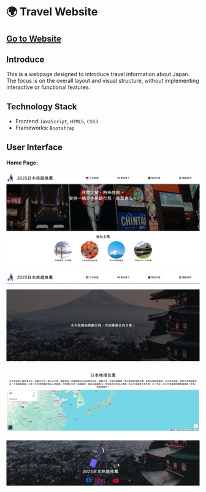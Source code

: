 🌍 Travel Website
===

[Go to Website](https://explorejapan2025.netlify.app/)
--

Introduce
---
This is a webpage designed to introduce travel information about Japan. The focus is on the overall layout and visual structure, without implementing interactive or functional features.


Technology Stack
---

* Frontend:`JavaScript`, `HTML5`, `CSS3`
* Frameworks: `Bootstrap`

User Interface
---

#### Home Page:
![](photos/homepage-1.png)

![](photos/homepage-2.png)

![](photos/homepage-3.png)

![](photos/homepage-4.png)
